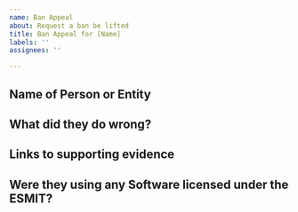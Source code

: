 ```yaml
---
name: Ban Appeal
about: Request a ban be lifted
title: Ban Appeal for [Name]
labels: ''
assignees: ''

---
```


## Name of Person or Entity

## What did they do wrong?

## Links to supporting evidence

## Were they using any Software licensed under the ESMIT?
